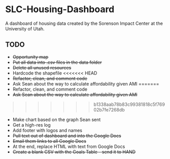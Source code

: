 # SLC-Housing-Dashboard

A dashboard of housing data created by the Sorenson Impact Center at the University of Utah. 

## TODO
* ~~Opportunity map~~
* ~~Put all data into .csv files in the data folder~~
* ~~Delete all unused resources~~
* Hardcode the shapefile
<<<<<<< HEAD
* ~~Refactor, clean, and comment code~~
* Ask Sean about the way to calculate affordability given AMI
=======
* Refactor, clean, and comment code
* ~~Ask Sean about the way to calculate affordability given AMI~~
>>>>>>> b1338aab78b83c99381818c5f76902b7fe7268db
* Make chart based on the graph Sean sent
* Get a high-res log
* Add footer with logos and names
* ~~Pull text out of dashboard and into the Google Docs~~
* ~~Email them links to all Google Docs~~
* At the end, replace HTML with text from Google Docs
* ~~Create a blank CSV with the Goals Table - send it to HAND~~
